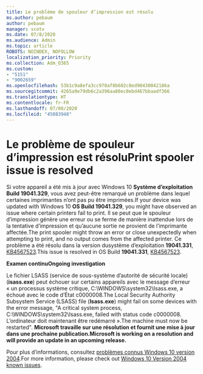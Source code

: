 ```yaml
---
title: Le problème de spouleur d’impression est résolu
ms.author: pebaum
author: pebaum
manager: scotv
ms.date: 07/8/2020
ms.audience: Admin
ms.topic: article
ROBOTS: NOINDEX, NOFOLLOW
localization_priority: Priority
ms.collection: Adm_O365
ms.custom:
- "5151"
- "9002659"
ms.openlocfilehash: 53b1c9a8efa3cc978af8b602c8ed90430042186a
ms.sourcegitcommit: 4265a9e79db6c2a396aa80ec0ebd467bbaadf366
ms.translationtype: HT
ms.contentlocale: fr-FR
ms.lasthandoff: 07/08/2020
ms.locfileid: "45083948"
---
```

# <a name="print-spooler-issue-is-resolved"></a><span data-ttu-id="6be3e-102">Le problème de spouleur d’impression est résolu</span><span class="sxs-lookup"><span data-stu-id="6be3e-102">Print spooler issue is resolved</span></span>

<span data-ttu-id="6be3e-103">Si votre appareil a été mis à jour avec Windows 10 **Système d’exploitation Build 19041.329**, vous avez peut-être remarqué un problème dans lequel certaines imprimantes n’ont pas pu être imprimées.</span><span class="sxs-lookup"><span data-stu-id="6be3e-103">If your device was updated with Windows 10  **OS Build 19041.329**, you might have observed an issue where certain printers fail to print.</span></span> <span data-ttu-id="6be3e-104">Il se peut que le spouleur d’impression génère une erreur ou se ferme de manière inattendue lors de la tentative d’impression et qu’aucune sortie ne provient de l’imprimante affectée.</span><span class="sxs-lookup"><span data-stu-id="6be3e-104">The print spooler might throw an error or close unexpectedly when attempting to print, and no output comes from the affected printer.</span></span> <span data-ttu-id="6be3e-105">Ce problème a été résolu dans la version dusystème d’exploitation **19041.331**, [KB4567523](https://support.microsoft.com/help/4567523/windows-10-update-kb4567523).</span><span class="sxs-lookup"><span data-stu-id="6be3e-105">This issue is resolved in OS Build  **19041.331**, [KB4567523](https://support.microsoft.com/help/4567523/windows-10-update-kb4567523).</span></span>  

<span data-ttu-id="6be3e-106">**Examen continu**</span><span class="sxs-lookup"><span data-stu-id="6be3e-106">**Ongoing investigation**</span></span>

<span data-ttu-id="6be3e-107">Le fichier LSASS (service de sous-système d’autorité de sécurité locale) (**isass.exe**) peut échouer sur certains appareils avec le message d’erreur « un processus système critique, C:\WINDOWS\system32\Isass.exe, a échoué avec le code d’État c0000008.</span><span class="sxs-lookup"><span data-stu-id="6be3e-107">The Local Security Authority Subsystem Service (LSASS) file (**Isass.exe**) might fail on some devices with the error message, "A critical system process, C:\WINDOWS\system32\Isass.exe, failed with status code c0000008.</span></span> <span data-ttu-id="6be3e-108">L’ordinateur doit maintenant être redémarré ».</span><span class="sxs-lookup"><span data-stu-id="6be3e-108">The machine must now be restarted".</span></span>  <span data-ttu-id="6be3e-109">**Microsoft travaille sur une résolution et fournit une mise à jour dans une prochaine publication.**</span><span class="sxs-lookup"><span data-stu-id="6be3e-109">**Microsoft is working on a resolution and will provide an update in an upcoming release.**</span></span>

<span data-ttu-id="6be3e-110">Pour plus d’informations, consultez [problèmes connus Windows 10 version 2004](https://docs.microsoft.com/windows/release-information/status-windows-10-2004#442msgdesc).</span><span class="sxs-lookup"><span data-stu-id="6be3e-110">For more information, please check out  [Windows 10 Version 2004 known issues](https://docs.microsoft.com/windows/release-information/status-windows-10-2004#442msgdesc).</span></span>